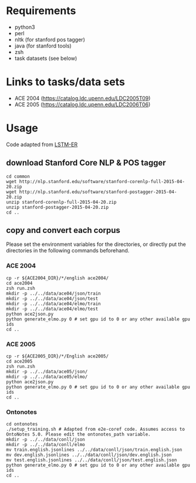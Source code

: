 # Requirements

* python3
* perl
* nltk (for stanford pos tagger)
* java (for stanford tools)
* zsh
* task datasets (see below)

# Links to tasks/data sets

* ACE 2004 (https://catalog.ldc.upenn.edu/LDC2005T09)
* ACE 2005 (https://catalog.ldc.upenn.edu/LDC2006T06)

# Usage
Code adapted from [LSTM-ER](https://github.com/tticoin/LSTM-ER/tree/master/data)

## download Stanford Core NLP & POS tagger

```
cd common
wget http://nlp.stanford.edu/software/stanford-corenlp-full-2015-04-20.zip
wget http://nlp.stanford.edu/software/stanford-postagger-2015-04-20.zip
unzip stanford-corenlp-full-2015-04-20.zip
unzip stanford-postagger-2015-04-20.zip
cd ..
```

## copy and convert each corpus 

Please set the environment variables for the directories, or directly put the directories in the following commands beforehand.

### ACE 2004

```
cp -r ${ACE2004_DIR}/*/english ace2004/
cd ace2004
zsh run.zsh
mkdir -p ../../data/ace04/json/train
mkdir -p ../../data/ace04/json/test
mkdir -p ../../data/ace04/elmo/train
mkdir -p ../../data/ace04/elmo/test
python ace2json.py
python generate_elmo.py 0 # set gpu id to 0 or any other available gpu ids
cd ..
```

### ACE 2005

```
cp -r ${ACE2005_DIR}/*/English ace2005/
cd ace2005
zsh run.zsh
mkdir -p ../../data/ace05/json/
mkdir -p ../../data/ace05/elmo/
python ace2json.py
python generate_elmo.py 0 # set gpu id to 0 or any other available gpu ids
cd ..
```


### Ontonotes

```
cd ontonotes
./setup_training.sh # Adapted from e2e-coref code. Assumes access to OntoNotes 5.0. Please edit the ontonotes_path variable.
mkdir -p ../../data/conll/json
mkdir -p ../../data/conll/elmo
mv train.english.jsonlines ../../data/conll/json/train.english.json
mv dev.english.jsonlines ../../data/conll/json/dev.english.json
mv test.english.jsonlines ../../data/conll/json/test.english.json
python generate_elmo.py 0 # set gpu id to 0 or any other available gpu ids
cd ..